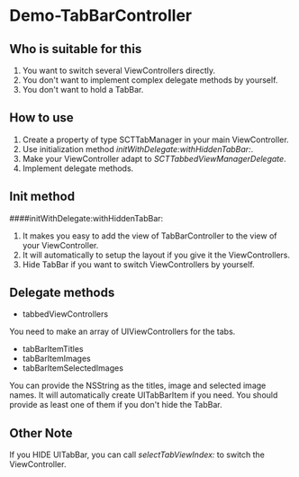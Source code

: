 # Demo-TabBarController

## Who is suitable for this

1. You want to switch several ViewControllers directly.
2. You don't want to implement complex delegate methods by yourself.
3. You don't want to hold a TabBar.

## How to use

1. Create a property of type SCTTabManager  in your main ViewController.
2. Use initialization method *initWithDelegate:withHiddenTabBar:*.
3. Make your ViewController adapt to *SCTTabbedViewManagerDelegate*.
4. Implement delegate methods.

## Init method

####initWithDelegate:withHiddenTabBar:

1. It makes you easy to add the view of TabBarController to the view of your ViewController.
2. It will automatically to setup the layout if you give it the ViewControllers.
3. Hide TabBar if you want to switch ViewControllers by yourself.

## Delegate methods

  - tabbedViewControllers

You need to make an array of UIViewControllers for the tabs.

  - tabBarItemTitles
  - tabBarItemImages
  - tabBarItemSelectedImages

You can provide the NSString as the titles, image and selected image names. It will automatically create UITabBarItem if you need.
You should provide as least one of them if you don't hide the TabBar.

## Other Note

If you HIDE UITabBar, you can call *selectTabViewIndex:* to switch the ViewController.
